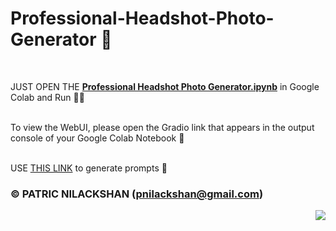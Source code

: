 # Professional-Headshot-Photo-Generator 🤳
<br>

JUST OPEN THE  [__Professional Headshot Photo Generator.ipynb__](https://colab.research.google.com/github/patricnilackshan/Professional-Headshot-Photo-Generator/blob/main/Professional_Headshot_Photo_Generator.ipynb) in Google Colab and Run 🧑‍💻
<br>
<br>

To view the WebUI, please open the Gradio link that appears in the output console of your Google Colab Notebook 🤖
<br>
<br>

USE [THIS LINK](https://app2.gravitywrite.com/content/new?category=7&prompt=3034) to generate prompts 📜

### © PATRIC NILACKSHAN (pnilackshan@gmail.com)

<img align="right" src="https://visitor-badge.laobi.icu/badge?page_id=patricnilackshan.Professional-Headshot-Photo-Generator" />
